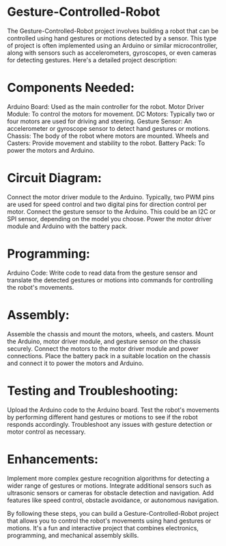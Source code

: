# Gesture-Controlled-Robot

The Gesture-Controlled-Robot project involves building a robot that can be controlled using hand gestures or motions detected by a sensor. This type of project is often implemented using an Arduino or similar microcontroller, along with sensors such as accelerometers, gyroscopes, or even cameras for detecting gestures. Here's a detailed project description:

# Components Needed:

Arduino Board: Used as the main controller for the robot.
Motor Driver Module: To control the motors for movement.
DC Motors: Typically two or four motors are used for driving and steering.
Gesture Sensor: An accelerometer or gyroscope sensor to detect hand gestures or motions.
Chassis: The body of the robot where motors are mounted.
Wheels and Casters: Provide movement and stability to the robot.
Battery Pack: To power the motors and Arduino.

# Circuit Diagram:

Connect the motor driver module to the Arduino. Typically, two PWM pins are used for speed control and two digital pins for direction control per motor.
Connect the gesture sensor to the Arduino. This could be an I2C or SPI sensor, depending on the model you choose.
Power the motor driver module and Arduino with the battery pack.

# Programming:

Arduino Code: Write code to read data from the gesture sensor and translate the detected gestures or motions into commands for controlling the robot's movements.

# Assembly:
Assemble the chassis and mount the motors, wheels, and casters.
Mount the Arduino, motor driver module, and gesture sensor on the chassis securely.
Connect the motors to the motor driver module and power connections.
Place the battery pack in a suitable location on the chassis and connect it to power the motors and Arduino.

# Testing and Troubleshooting:

Upload the Arduino code to the Arduino board.
Test the robot's movements by performing different hand gestures or motions to see if the robot responds accordingly.
Troubleshoot any issues with gesture detection or motor control as necessary.

# Enhancements:

Implement more complex gesture recognition algorithms for detecting a wider range of gestures or motions.
Integrate additional sensors such as ultrasonic sensors or cameras for obstacle detection and navigation.
Add features like speed control, obstacle avoidance, or autonomous navigation.

By following these steps, you can build a Gesture-Controlled-Robot project that allows you to control the robot's movements using hand gestures or motions. It's a fun and interactive project that combines electronics, programming, and mechanical assembly skills.
